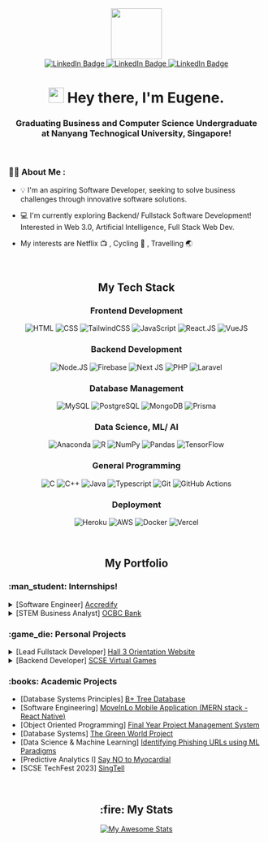 <div id="header" align="center">
  <img src="https://media.giphy.com/media/M9gbBd9nbDrOTu1Mqx/giphy.gif" width="100"/>
  
  <div id="badges">
    <a href="https://www.linkedin.com/in/eugene-wee-8959711b4/">
      <img src="https://img.shields.io/badge/LinkedIn-blue?style=for-the-badge&logo=linkedin&logoColor=white" alt="LinkedIn Badge"/>
    </a>
    <a href="mailto:eugeneftw500@gmail.com">
      <img src="https://img.shields.io/badge/Gmail-D14836?style=for-the-badge&logo=gmail&logoColor=white" alt="LinkedIn Badge"/>
    </a>
    <a href="https://t.me/iujin_wee">
      <img src="https://img.shields.io/badge/Telegram-188AD5?style=for-the-badge&logo=telegram&logoColor=white" alt="LinkedIn Badge"/>
    </a>
  </div>
  
  <h1>
    <img src="https://media.giphy.com/media/hvRJCLFzcasrR4ia7z/giphy.gif" width="30px"/> Hey there, I'm Eugene.
  </h1>
  
  <h3>
    <div>Graduating Business and Computer Science Undergraduate</div>
    <div>at Nanyang Technogical University, Singapore!</div>
  </h3>

<!-- <img src="https://komarev.com/ghpvc/?username=iujinwee&style=flat-square&color=blue" alt=""/> -->

</div>

<br>


### :man_technologist: About Me :
- 💡 I'm an aspiring Software Developer, seeking to solve business challenges through innovative software solutions.

- 💻 I'm currently exploring Backend/ Fullstack Software Development! Interested in Web 3.0, Artificial Intelligence, Full Stack Web Dev.

- My interests are Netflix :tv: , Cycling :bicyclist: , Travelling :earth_asia:

 
<br />

<h2 align="center"> My Tech Stack</h2>

<div align="center">
  <h3>Frontend Development</h3>

  ![HTML](https://img.shields.io/badge/HTML-E34F26?style=for-the-badge&logo=html5&logoColor=white)
  ![CSS](https://img.shields.io/badge/CSS-1572B6?style=for-the-badge&logo=css3&logoColor=white)
  ![TailwindCSS](https://img.shields.io/badge/Tailwind_CSS-38B2AC?style=for-the-badge&logo=tailwind-css&logoColor=white)
  ![JavaScript](https://img.shields.io/badge/JavaScript-F7DF1E?style=for-the-badge&logo=javascript&logoColor=black)
  ![React.JS](https://img.shields.io/badge/React-20232A?style=for-the-badge&logo=react&logoColor=61DAFB)
  ![VueJS](https://img.shields.io/badge/Vue.js-35495E?style=for-the-badge&logo=vue.js&logoColor=4FC08D)


  <h3>Backend Development</h3>

  ![Node.JS](https://img.shields.io/badge/Node.js-43853D?style=for-the-badge&logo=node.js&logoColor=white)
  ![Firebase](https://img.shields.io/badge/firebase-%23039BE5.svg?style=for-the-badge&logo=firebase)
  ![Next JS](https://img.shields.io/badge/Next-black?style=for-the-badge&logo=next.js&logoColor=white)
  ![PHP](https://img.shields.io/badge/PHP-777BB4?style=for-the-badge&logo=php&logoColor=white)
  ![Laravel](https://img.shields.io/badge/Laravel-FF2D20?style=for-the-badge&logo=laravel&logoColor=white)

  <h3>Database Management</h3>
    
  ![MySQL](https://img.shields.io/badge/MySQL-00758f?style=for-the-badge&logo=mysql&logoColor=white)
  ![PostgreSQL](https://img.shields.io/badge/PostgreSQL-316192?style=for-the-badge&logo=postgresql&logoColor=white)
  ![MongoDB](https://img.shields.io/badge/MongoDB-%234ea94b.svg?style=for-the-badge&logo=mongodb&logoColor=white) 
  ![Prisma](https://img.shields.io/badge/Prisma-3982CE?style=for-the-badge&logo=Prisma&logoColor=white)

  
  <h3>Data Science, ML/ AI</h3>

  ![Anaconda](https://img.shields.io/badge/Anaconda-%2344A833.svg?style=for-the-badge&logo=anaconda&logoColor=white)
  ![R](https://img.shields.io/badge/R-276DC3?style=for-the-badge&logo=r&logoColor=white)
  ![NumPy](https://img.shields.io/badge/numpy-%23013243.svg?style=for-the-badge&logo=numpy&logoColor=white) 
  ![Pandas](https://img.shields.io/badge/pandas-%23150458.svg?style=for-the-badge&logo=pandas&logoColor=white)
  ![TensorFlow](https://img.shields.io/badge/TensorFlow-%23FF6F00.svg?style=for-the-badge&logo=TensorFlow&logoColor=white)

   
  <h3>General Programming</h3>

  ![C](https://img.shields.io/badge/C-00599C?style=for-the-badge&logo=c&logoColor=white) 
  ![C++](https://img.shields.io/badge/C%2B%2B-00599C?style=for-the-badge&logo=c%2B%2B&logoColor=white)
  ![Java](https://img.shields.io/badge/Java-ED8B00?style=for-the-badge&logo=openjdk&logoColor=white)
  ![Typescript](https://img.shields.io/badge/TypeScript-007ACC?style=for-the-badge&logo=typescript&logoColor=white)
  ![Git](https://img.shields.io/badge/GIT-E44C30?style=for-the-badge&logo=git&logoColor=white)
  ![GitHub Actions](https://img.shields.io/badge/github%20actions-%232671E5.svg?style=for-the-badge&logo=githubactions&logoColor=white)

  <h3>Deployment</h3>
  
  ![Heroku](https://img.shields.io/badge/Heroku-430098?style=for-the-badge&logo=heroku&logoColor=white)
  ![AWS](https://img.shields.io/badge/AWS-%23FF9900.svg?style=for-the-badge&logo=amazon-aws&logoColor=white)
  ![Docker](https://img.shields.io/badge/docker-%230db7ed.svg?style=for-the-badge&logo=docker&logoColor=white)
  ![Vercel](https://img.shields.io/badge/vercel-%23000000.svg?style=for-the-badge&logo=vercel&logoColor=white)

  <br />
</div>


<h2 align="center">My Portfolio</h2>


<h3> :man_student: Internships! </h3>

<details>
  <summary>
    [Software Engineer]
    <a href="https://www.accredify.io/">
      Accredify 
    </a>
  </summary>
  <p>
    
  ![VueJS](https://img.shields.io/badge/Vue.js-35495E?style=for-the-badge&logo=vue.js&logoColor=4FC08D)
  ![Jest](https://img.shields.io/badge/-jest-%23C21325?style=for-the-badge&logo=jest&logoColor=white)
  ![Cypress](https://img.shields.io/badge/-cypress-%23E5E5E5?style=for-the-badge&logo=cypress&logoColor=058a5e)
  ![PHP](https://img.shields.io/badge/PHP-777BB4?style=for-the-badge&logo=php&logoColor=white)
  ![Laravel](https://img.shields.io/badge/Laravel-FF2D20?style=for-the-badge&logo=laravel&logoColor=white)
  ![Typescript](https://img.shields.io/badge/TypeScript-007ACC?style=for-the-badge&logo=typescript&logoColor=white)
  </p>
</details>

<details>
  <summary>
    [STEM Business Analyst]
    <a href="https://www.ocbc.com/group/careers/students/internships/stem.page">
      OCBC Bank 
    </a>
  </summary>
  <p>
            
  ![Anaconda](https://img.shields.io/badge/Anaconda-%2344A833.svg?style=for-the-badge&logo=anaconda&logoColor=white)
  ![Pandas](https://img.shields.io/badge/pandas-%23150458.svg?style=for-the-badge&logo=pandas&logoColor=white)
  ![VBA](https://img.shields.io/badge/Visual%20Basic-512BD4?logo=visualbasic&logoColor=fff&style=for-the-badge)
  </p>
</details>  


<h3> :game_die: Personal Projects </h3>

<details>
  <summary>
    [Lead Fullstack Developer]
  <a href="https://github.com/iujinwee/H3TOPWebsite">
     Hall 3 Orientation Website 
  </a>
  </summary>
  <p>
    
  ![React.JS](https://img.shields.io/badge/React-20232A?style=for-the-badge&logo=react&logoColor=61DAFB)
  ![Firebase](https://img.shields.io/badge/firebase-%23039BE5.svg?style=for-the-badge&logo=firebase)
  ![TailwindCSS](https://img.shields.io/badge/Tailwind_CSS-38B2AC?style=for-the-badge&logo=tailwind-css&logoColor=white)
  </p>
</details>


<details>
  <summary>
    [Backend Developer]
    <a href="https://github.com/SCSE-TOP-Tech/virtual-games">
       SCSE Virtual Games
    </a>
  </summary>
  <p>
  
  ![Next JS](https://img.shields.io/badge/Next-black?style=for-the-badge&logo=next.js&logoColor=white)
  ![PostgreSQL](https://img.shields.io/badge/PostgreSQL-316192?style=for-the-badge&logo=postgresql&logoColor=white)
  ![Prisma](https://img.shields.io/badge/Prisma-3982CE?style=for-the-badge&logo=Prisma&logoColor=white)
  ![Typescript](https://img.shields.io/badge/TypeScript-007ACC?style=for-the-badge&logo=typescript&logoColor=white)
  ![Vercel](https://img.shields.io/badge/vercel-%23000000.svg?style=for-the-badge&logo=vercel&logoColor=white)
  </p>
</details>


<h3> :books: Academic Projects </h3>

<ul>
  <li>
    [Database Systems Principles]
    <a href="https://github.com/iujinwee/SC3020-Database-System-Principles-Project-1">
      B+ Tree Database
    </a>
  </li>

  <li>
    [Software Engineering]
    <a href="https://github.com/iujinwee/CodeCrafters">
      MoveInLo Mobile Application (MERN stack - React Native)
    </a>
  </li>
  
  <li>
    [Object Oriented Programming]
    <a href="https://github.com/iujinwee/OOP-FYP-Management-Project">
      Final Year Project Management System
    </a>
  </li>
  
  <li>
    [Database Systems]
    <a href="https://github.com/iujinwee/The-Green-World-Project">
      The Green World Project 
    </a>
  </li>
  
  <li>
    [Data Science & Machine Learning]
    <a href="https://github.com/iujinwee/Identifying-Phishing-URLs-using-ML-Paradigms">
      Identifying Phishing URLs using ML Paradigms 
    </a>
  </li>

  <li>
    [Predictive Analytics I]
    <a href="https://github.com/ztjhz/NoMyocardial">
      Say NO to Myocardial
    </a>
  </li>

   <li>
    [SCSE TechFest 2023]
    <a href="https://github.com/iujinwee/SingTell">
      SingTell
    </a>
  </li>
</ul>

<br>

<h2 align="center"> :fire: My Stats  </h2>

<div align="center"> 

[![My Awesome Stats](https://awesome-github-stats.azurewebsites.net/user-stats/iujinwee?cardType=level-alternate&theme=nightowl&preferLogin=false)](https://git.io/awesome-stats-card)
